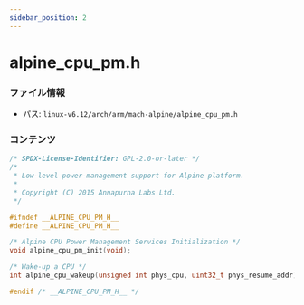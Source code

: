 ```yaml
---
sidebar_position: 2
---
```

# alpine_cpu_pm.h

### ファイル情報

- パス: `linux-v6.12/arch/arm/mach-alpine/alpine_cpu_pm.h`

### コンテンツ

```h
/* SPDX-License-Identifier: GPL-2.0-or-later */
/*
 * Low-level power-management support for Alpine platform.
 *
 * Copyright (C) 2015 Annapurna Labs Ltd.
 */

#ifndef __ALPINE_CPU_PM_H__
#define __ALPINE_CPU_PM_H__

/* Alpine CPU Power Management Services Initialization */
void alpine_cpu_pm_init(void);

/* Wake-up a CPU */
int alpine_cpu_wakeup(unsigned int phys_cpu, uint32_t phys_resume_addr);

#endif /* __ALPINE_CPU_PM_H__ */

```
